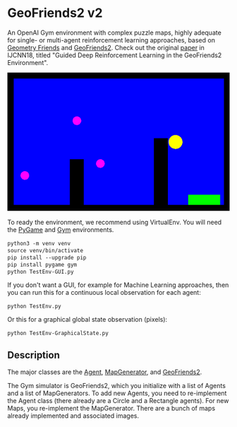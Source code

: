 # GeoFriends2 v2

An OpenAI Gym environment with complex puzzle maps, highly adequate for single- or multi-agent reinforcement learning approaches, based on [Geometry Friends](http://gaips.inesc-id.pt/geometryfriends/) and [GeoFriends2](https://github.com/bluemoon93/GeoFriends2). Check out the original [paper](https://ieeexplore.ieee.org/stamp/stamp.jsp?arnumber=8489372) in IJCNN18, titled "Guided Deep Reinforcement Learning in the GeoFriends2 Environment".

![Demo](https://raw.githubusercontent.com/bluemoon93/GeoFriends2-v2/master/MapGenerators/TwoHighTowers.png)

To ready the environment, we recommend using VirtualEnv. You will need the [PyGame](https://www.pygame.org/news) and [Gym](https://github.com/openai/gym) environments.

    python3 -m venv venv
    source venv/bin/activate
    pip install --upgrade pip
    pip install pygame gym
    python TestEnv-GUI.py

If you don't want a GUI, for example for Machine Learning approaches, then you can run this for a continuous local observation for each agent:

    python TestEnv.py

Or this for a graphical global state observation (pixels):

    python TestEnv-GraphicalState.py

## Description

The major classes are the [Agent](https://github.com/bluemoon93/GeoFriends2-v2/blob/master/Players/Agent.py), [MapGenerator](https://github.com/bluemoon93/GeoFriends2-v2/blob/master/MapGenerators/MapGenerator.py), and [GeoFriends2](https://github.com/bluemoon93/GeoFriends2-v2/blob/master/Simulator/Geofriends2.py). 

The Gym simulator is GeoFriends2, which you initialize with a list of Agents and a list of MapGenerators. To add new Agents, you need to re-implement the Agent class (there already are a Circle and a Rectangle agents). For new Maps, you re-implement the MapGenerator. There are a bunch of maps already implemented and associated images.
